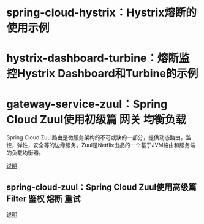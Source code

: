 # spring-cloud-hystrix：Hystrix熔断的使用示例

# hystrix-dashboard-turbine：熔断监控Hystrix Dashboard和Turbine的示例


# gateway-service-zuul：Spring Cloud Zuul使用初级篇 网关 均衡负载

Spring Cloud Zuul路由是微服务架构的不可或缺的一部分，提供动态路由，监控，弹性，安全等的边缘服务。Zuul是Netflix出品的一个基于JVM路由和服务端的负载均衡器。

[说明](http://www.ityouknow.com/springcloud/2017/06/01/gateway-service-zuul.html)

## spring-cloud-zuul：Spring Cloud Zuul使用高级篇 Filter 鉴权 熔断 重试

[说明](http://www.ityouknow.com/springcloud/2018/01/20/spring-cloud-zuul.html)
